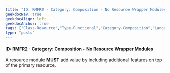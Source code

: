```yaml
---
title: "ID: RMFR2 - Category: Composition - No Resource Wrapper Modules"
geekdocNav: true
geekdocAlign: left
geekdocAnchor: true
tags: ["Class-Resource","Type-Functional","Category-Composition","Language-Shared","Enforcement-MUST","Persona-Owner","Lifecycle-Initial"]
type: "posts"
---
```


#### ID: RMFR2 - Category: Composition - No Resource Wrapper Modules

A resource module **MUST** add value by including additional features on top of the primary resource.
